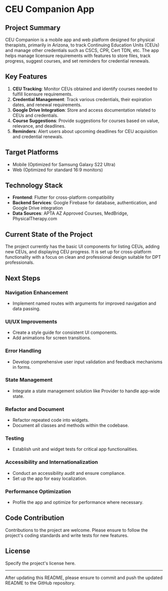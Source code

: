 # CEU Companion App

## Project Summary
CEU Companion is a mobile app and web platform designed for physical therapists, primarily in Arizona, to track Continuing Education Units (CEUs) and manage other credentials such as CSCS, CPR, Cert TDN, etc. The app helps manage licensure requirements with features to store files, track progress, suggest courses, and set reminders for credential renewals.

## Key Features
1. **CEU Tracking**: Monitor CEUs obtained and identify courses needed to fulfill licensure requirements.
2. **Credential Management**: Track various credentials, their expiration dates, and renewal requirements.
3. **Google Drive Integration**: Store and access documentation related to CEUs and credentials.
4. **Course Suggestions**: Provide suggestions for courses based on value, relevance, and deadlines.
5. **Reminders**: Alert users about upcoming deadlines for CEU acquisition and credential renewals.

## Target Platforms
- Mobile (Optimized for Samsung Galaxy S22 Ultra)
- Web (Optimized for standard 16:9 monitors)

## Technology Stack
- **Frontend**: Flutter for cross-platform compatibility
- **Backend Services**: Google Firebase for database, authentication, and Google Drive integration
- **Data Sources**: APTA AZ Approved Courses, MedBridge, PhysicalTherapy.com

## Current State of the Project
The project currently has the basic UI components for listing CEUs, adding new CEUs, and displaying CEU progress. It is set up for cross-platform functionality with a focus on clean and professional design suitable for DPT professionals.

## Next Steps

### Navigation Enhancement
- Implement named routes with arguments for improved navigation and data passing.

### UI/UX Improvements
- Create a style guide for consistent UI components.
- Add animations for screen transitions.

### Error Handling
- Develop comprehensive user input validation and feedback mechanisms in forms.

### State Management
- Integrate a state management solution like Provider to handle app-wide state.

### Refactor and Document
- Refactor repeated code into widgets.
- Document all classes and methods within the codebase.

### Testing
- Establish unit and widget tests for critical app functionalities.

### Accessibility and Internationalization
- Conduct an accessibility audit and ensure compliance.
- Set up the app for easy localization.

### Performance Optimization
- Profile the app and optimize for performance where necessary.

## Code Contribution
Contributions to the project are welcome. Please ensure to follow the project's coding standards and write tests for new features.

## License
Specify the project's license here.

---

After updating this README, please ensure to commit and push the updated README to the GitHub repository.
